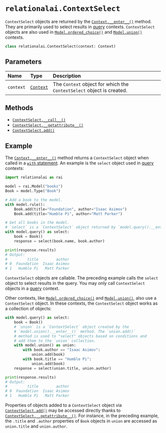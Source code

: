<!-- markdownlint-disable MD024 -->

# `relationalai.ContextSelect`

`ContextSelect` objects are returned by the [`Context.__enter__()`](../Context/__enter__.md_) method.
They are primarily used to select results in [query](../Model/query.md) contexts.
`ContextSelect` objects are also used in [`Model.ordered_choice()`](../Model/ordered_choice.md)
and [`Model.union()`](../Model/union.md) contexts.

```python
class relationalai.ContextSelect(context: Context)
```

## Parameters

| Name | Type | Description |
| :--- | :--- | :------ |
| `context` | [`Context`](../Context/README.md) | The `Context` object for which the `ContextSelect` object is created. |

## Methods

- [`ContextSelect.__call__()`](./__call__.md)
- [`ContextSelect.__getattribute__()`](./__getattribute__.md)
- [`ContextSelect.add()`](./add.md)

## Example

The [`Context.__enter__()`](../Context/__enter__.md) method returns a `ContextSelect` object when called
in a [`with` statement](https://docs.python.org/3/reference/compound_stmts.html#with).
An example is the `select` object used in [query](../Model/query.md) contexts:

```python
import relationalai as rai

model = rai.Model("books")
Book = model.Type("Book")

# Add a book to the model.
with model.rule():
    Book.add(title="Foundation", author="Isaac Asimov")
    Book.add(title="Humble Pi", author="Matt Parker")

# Get all books in the model.
# `select` is a `ContextSelect` object returned by `model.query().__enter__()`.
with model.query() as select:
    book = Book()
    response = select(book.name, book.author)

print(response.results)
# Output:
#         title        author
# 0  Foundation  Isaac Asimov
# 1   Humble Pi   Matt Parker
```

`ContextSelect` objects are callable.
The preceding example calls the `select` object to select results in the query.
You may only call `ContextSelect` objects in a [query](../Model/query.md) context.

Other contexts, like [`Model.ordered_choice()`](../Model/ordered_choice.md)
and [`Model.union()`](../Model/union.md), also use a `ContextSelect` object.
In these contexts, the `ContextSelect` object works as a collection of objects:

```python
with model.query() as select:
    book = Book()
    # `union` is a `ContextSelect` object created by the
    # `model.union().__enter__()` method. The `union.add()`
    # method is used to "select" objects based on conditions and
    # add them to the `union` collection.
    with model.union() as union:
        with book.author == "Isaac Asimov":
            union.add(book)
        with book.title == "Humble Pi":
            union.add(book)
    response = select(union.title, union.author)

print(response.results)
# Output:
#         title        author
# 0  Foundation  Isaac Asimov
# 1   Humble Pi   Matt Parker
```

Properties of objects added to a `ContextSelect` object via [`ContextSelect.add()`](./add.md)
may be accessed directly thanks to [`ContextSelect.__getattribute__()`](./__getattribute__.md).
For instance, in the preceding example, the `.title` and `.author` properties of
`Book` objects in `union` are accessed as `union.title` and `union.author`.
